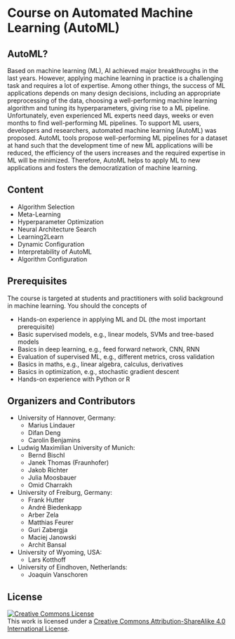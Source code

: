 # Course on Automated Machine Learning (AutoML)

## AutoML?

Based on machine learning (ML), AI achieved major breakthroughs in the last years. However, applying machine learning in practice is a challenging task and requires a lot of expertise. Among other things, the success of ML applications depends on many design decisions, including an appropriate preprocessing of the data, choosing a well-performing machine learning algorithm and tuning its hyperparameters, giving rise to a ML pipeline. Unfortunately, even experienced ML experts need days, weeks or even months to find well-performing ML pipelines. To support ML users, developers and researchers, automated machine learning (AutoML) was proposed. AutoML tools propose well-performing ML pipelines for a dataset at hand such that the development time of new ML applications willi be reduced, the efficiency of the users increases and the required expertise in ML will be minimized. Therefore, AutoML helps to apply ML to new applications and fosters the democratization of machine learning.

## Content 

* Algorithm Selection
* Meta-Learning
* Hyperparameter Optimization
* Neural Architecture Search
* Learning2Learn
* Dynamic Configuration
* Interpretability of AutoML
* Algorithm Configuration

## Prerequisites

The course is targeted at students and practitioners with solid background in machine learning. You should the concepts of

* Hands-on experience in applying ML and DL (the most important prerequisite)
* Basic supervised models, e.g., linear models, SVMs and tree-based models
* Basics in deep learning, e.g., feed forward network, CNN, RNN
* Evaluation of supervised ML, e.g., different metrics, cross validation
* Basics in maths, e.g., linear algebra, calculus, derivatives
* Basics in optimization, e.g., stochastic gradient descent
* Hands-on experience with Python or R

## Organizers and Contributors

* University of Hannover, Germany:
  * Marius Lindauer
  * Difan Deng
  * Carolin Benjamins
* Ludwig Maximilian University of Munich:
  * Bernd Bischl
  * Janek Thomas (Fraunhofer)
  * Jakob Richter
  * Julia Moosbauer
  * Omid Charrakh
* University of Freiburg, Germany:
  * Frank Hutter
  * André Biedenkapp
  * Arber Zela
  * Matthias Feurer
  * Guri Zabergja
  * Maciej Janowski
  * Archit Bansal
* University of Wyoming, USA:
  * Lars Kotthoff
* University of Eindhoven, Netherlands:
  * Joaquin Vanschoren

## License

<a rel="license" href="http://creativecommons.org/licenses/by-nc-sa/4.0/"><img alt="Creative Commons License" style="border-width:0" src="https://i.creativecommons.org/l/by-nc-sa/4.0/88x31.png" /></a><br />This work is licensed under a <a rel="license" href="http://creativecommons.org/licenses/by-sa/4.0/">Creative Commons Attribution-ShareAlike 4.0 International License</a>.
